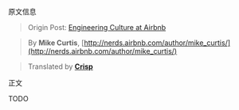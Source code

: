 原文信息

> Origin Post: [Engineering Culture at Airbnb](http://nerds.airbnb.com/engineering-culture-airbnb/)

> By __Mike Curtis__, [http://nerds.airbnb.com/author/mike_curtis/](http://nerds.airbnb.com/author/mike_curtis/)

> Translated by [__Crisp__](http://crispgm.com)

正文

TODO